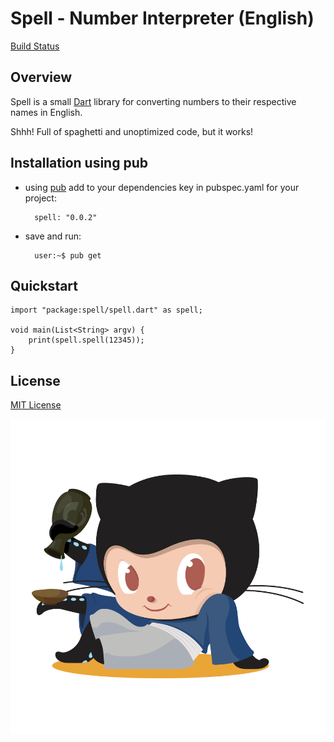 
# Spell - Number Interpreter (English) 
[Build Status](https://travis-ci.com/lamarrr/Spell.svg?branch=master)

## Overview

Spell is a small [Dart](https://dartlang.org) library for converting numbers to their respective names in English.

Shhh! Full of spaghetti and unoptimized code, but it works!



## Installation using pub

- using [pub](https://pub.dartlang.org) add to your dependencies key in pubspec.yaml for your project:

		spell: "0.0.2"


- save and run:

 		user:~$ pub get

## Quickstart

	import "package:spell/spell.dart" as spell;
	
	void main(List<String> argv) {
		print(spell.spell(12345));
	}
	
## License
[MIT License](./LICENSE)



[![Saketocat](md/assets/saketocat.png)](https://github.com/lamarrr) 


